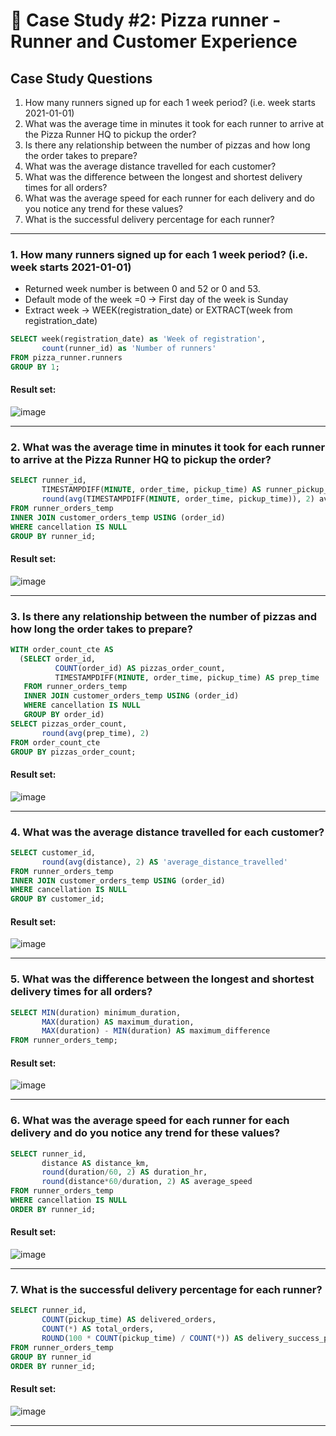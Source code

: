 # :pizza: Case Study #2: Pizza runner - Runner and Customer Experience

## Case Study Questions

1. How many runners signed up for each 1 week period? (i.e. week starts 2021-01-01)
2. What was the average time in minutes it took for each runner to arrive at the Pizza Runner HQ to pickup the order?
3. Is there any relationship between the number of pizzas and how long the order takes to prepare?
4. What was the average distance travelled for each customer?
5. What was the difference between the longest and shortest delivery times for all orders?
6. What was the average speed for each runner for each delivery and do you notice any trend for these values?
7. What is the successful delivery percentage for each runner?

***

###  1. How many runners signed up for each 1 week period? (i.e. week starts 2021-01-01)
- Returned week number is between 0 and 52 or 0 and 53.
- Default mode of the week =0 -> First day of the week is Sunday
- Extract week -> WEEK(registration_date) or EXTRACT(week from registration_date)

```sql
SELECT week(registration_date) as 'Week of registration',
       count(runner_id) as 'Number of runners'
FROM pizza_runner.runners
GROUP BY 1;
``` 
	
#### Result set:
![image](https://user-images.githubusercontent.com/77529445/164647808-eb3031b8-e120-4e8d-bc7f-64fa512d4aac.png)

***

###  2. What was the average time in minutes it took for each runner to arrive at the Pizza Runner HQ to pickup the order?

```sql
SELECT runner_id,
       TIMESTAMPDIFF(MINUTE, order_time, pickup_time) AS runner_pickup_time,
       round(avg(TIMESTAMPDIFF(MINUTE, order_time, pickup_time)), 2) avg_runner_pickup_time
FROM runner_orders_temp
INNER JOIN customer_orders_temp USING (order_id)
WHERE cancellation IS NULL
GROUP BY runner_id;
``` 
	
#### Result set:
![image](https://user-images.githubusercontent.com/77529445/164702992-fbc50aa6-7e66-45c7-8e77-7e906a77e004.png)

***

###  3. Is there any relationship between the number of pizzas and how long the order takes to prepare?

```sql
WITH order_count_cte AS
  (SELECT order_id,
          COUNT(order_id) AS pizzas_order_count,
          TIMESTAMPDIFF(MINUTE, order_time, pickup_time) AS prep_time
   FROM runner_orders_temp
   INNER JOIN customer_orders_temp USING (order_id)
   WHERE cancellation IS NULL
   GROUP BY order_id)
SELECT pizzas_order_count,
       round(avg(prep_time), 2)
FROM order_count_cte
GROUP BY pizzas_order_count;
``` 
	
#### Result set:
![image](https://user-images.githubusercontent.com/77529445/164703063-bb11984c-6ff6-4464-953a-7d7b6c686946.png)

***

###  4. What was the average distance travelled for each customer?

```sql
SELECT customer_id,
       round(avg(distance), 2) AS 'average_distance_travelled'
FROM runner_orders_temp
INNER JOIN customer_orders_temp USING (order_id)
WHERE cancellation IS NULL
GROUP BY customer_id;
``` 
	
#### Result set:
![image](https://user-images.githubusercontent.com/77529445/164703130-5fcf4130-4da3-438d-bed5-ea1ac2eeeaaf.png)

***

###  5. What was the difference between the longest and shortest delivery times for all orders?

```sql
SELECT MIN(duration) minimum_duration,
       MAX(duration) AS maximum_duration,
       MAX(duration) - MIN(duration) AS maximum_difference
FROM runner_orders_temp;
``` 
	
#### Result set:
![image](https://user-images.githubusercontent.com/77529445/164703196-70c37c17-b217-45f2-ba3a-caace379475f.png)

***

###  6. What was the average speed for each runner for each delivery and do you notice any trend for these values?

```sql
SELECT runner_id,
       distance AS distance_km,
       round(duration/60, 2) AS duration_hr,
       round(distance*60/duration, 2) AS average_speed
FROM runner_orders_temp
WHERE cancellation IS NULL
ORDER BY runner_id;
``` 
	
#### Result set:
![image](https://user-images.githubusercontent.com/77529445/164703262-5d728ac2-3080-4015-a387-6f6afc63c82c.png)

***

###  7. What is the successful delivery percentage for each runner?

```sql
SELECT runner_id,
       COUNT(pickup_time) AS delivered_orders,
       COUNT(*) AS total_orders,
       ROUND(100 * COUNT(pickup_time) / COUNT(*)) AS delivery_success_percentage
FROM runner_orders_temp
GROUP BY runner_id
ORDER BY runner_id;
``` 
	
#### Result set:
![image](https://user-images.githubusercontent.com/77529445/164703324-de88203a-e673-498c-b775-8cae9523673d.png)

***

